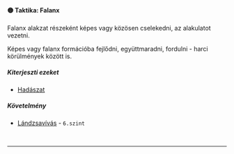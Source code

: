 #### 🟡 Taktika: Falanx

Falanx alakzat részeként képes vagy közösen cselekedni, az alakulatot vezetni.

Képes vagy falanx formációba fejlődni, együttmaradni, fordulni - harci körülmények között is.

##### Kiterjeszti ezeket

- [Hadászat](../kepzettsegek.tudomanyos/hadaszat.md)

##### Követelmény

- [Lándzsavívás](../kepzettsegek.harci/harcmodor.md) - `6.szint`

<br />

---
